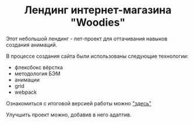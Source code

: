 <h1 align="center">Лендинг интернет-магазина "Woodies"</h1>

Этот небольшой лендинг - пет-проект для оттачивания навыков создания анимаций.

В процессе создания сайта были использованы следующие технологии:
* флексбокс вёрстка
* методология БЭМ
* анимации
* grid
* webpack

Ознакомиться с итоговой версией работы можно ["здесь"](https://e-zybkin.github.io/woodies/)

Улучшить проект можно, добавив в него адаптив.
